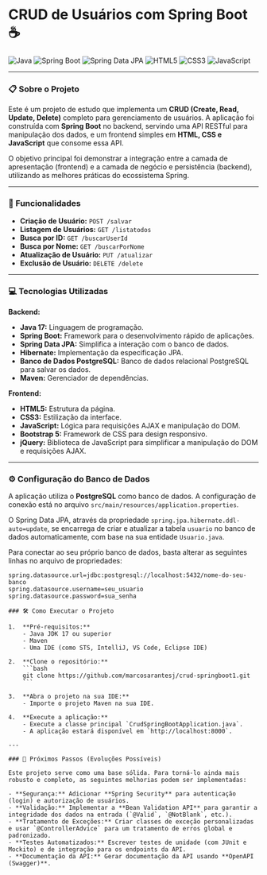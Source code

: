 # CRUD de Usuários com Spring Boot ☕

![Java](https://img.shields.io/badge/Java-007396?style=for-the-badge&logo=java&logoColor=white) 
![Spring Boot](https://img.shields.io/badge/Spring_Boot-F2F4F9?style=for-the-badge&logo=spring-boot) 
![Spring Data JPA](https://img.shields.io/badge/Spring_Data_JPA-6DB33F?style=for-the-badge&logo=springboot&logoColor=white) 
![HTML5](https://img.shields.io/badge/HTML5-E34F26?style=for-the-badge&logo=html5&logoColor=white) 
![CSS3](https://img.shields.io/badge/CSS3-1572B6?style=for-the-badge&logo=css3&logoColor=white)
![JavaScript](https://img.shields.io/badge/JavaScript-F7DF1E?style=for-the-badge&logo=javascript&logoColor=black)

---

### 📋 Sobre o Projeto

Este é um projeto de estudo que implementa um **CRUD (Create, Read, Update, Delete)** completo para gerenciamento de usuários. A aplicação foi construída com **Spring Boot** no backend, servindo uma API RESTful para manipulação dos dados, e um frontend simples em **HTML, CSS e JavaScript** que consome essa API.

O objetivo principal foi demonstrar a integração entre a camada de apresentação (frontend) e a camada de negócio e persistência (backend), utilizando as melhores práticas do ecossistema Spring.

---

### 🚀 Funcionalidades

- **Criação de Usuário:** `POST /salvar`
- **Listagem de Usuários:** `GET /listatodos`
- **Busca por ID:** `GET /buscarUserId`
- **Busca por Nome:** `GET /buscarPorNome`
- **Atualização de Usuário:** `PUT /atualizar`
- **Exclusão de Usuário:** `DELETE /delete`

---

### 💻 Tecnologias Utilizadas

**Backend:**
- **Java 17:** Linguagem de programação.
- **Spring Boot:** Framework para o desenvolvimento rápido de aplicações.
- **Spring Data JPA:** Simplifica a interação com o banco de dados.
- **Hibernate:** Implementação da especificação JPA.
- **Banco de Dados PostgreSQL:** Banco de dados relacional PostgreSQL para salvar os dados.
- **Maven:** Gerenciador de dependências.

**Frontend:**
- **HTML5:** Estrutura da página.
- **CSS3:** Estilização da interface.
- **JavaScript:** Lógica para requisições AJAX e manipulação do DOM.
- **Bootstrap 5:** Framework de CSS para design responsivo.
- **jQuery:** Biblioteca de JavaScript para simplificar a manipulação do DOM e requisições AJAX.

---

### ⚙️ Configuração do Banco de Dados

A aplicação utiliza o **PostgreSQL** como banco de dados. A configuração de conexão está no arquivo `src/main/resources/application.properties`.

O Spring Data JPA, através da propriedade `spring.jpa.hibernate.ddl-auto=update`, se encarrega de criar e atualizar a tabela `usuario` no banco de dados automaticamente, com base na sua entidade `Usuario.java`.

Para conectar ao seu próprio banco de dados, basta alterar as seguintes linhas no arquivo de propriedades:

```properties
spring.datasource.url=jdbc:postgresql://localhost:5432/nome-do-seu-banco
spring.datasource.username=seu_usuario
spring.datasource.password=sua_senha

### 🛠️ Como Executar o Projeto

1.  **Pré-requisitos:**
    - Java JDK 17 ou superior
    - Maven
    - Uma IDE (como STS, IntelliJ, VS Code, Eclipse IDE)

2.  **Clone o repositório:**
    ```bash
    git clone https://github.com/marcosarantesj/crud-springboot1.git
    ```

3.  **Abra o projeto na sua IDE:**
    - Importe o projeto Maven na sua IDE.

4.  **Execute a aplicação:**
    - Execute a classe principal `CrudSpringBootApplication.java`.
    - A aplicação estará disponível em `http://localhost:8000`.

---

### 🔮 Próximos Passos (Evoluções Possíveis)

Este projeto serve como uma base sólida. Para torná-lo ainda mais robusto e completo, as seguintes melhorias podem ser implementadas:

- **Segurança:** Adicionar **Spring Security** para autenticação (login) e autorização de usuários.
- **Validação:** Implementar a **Bean Validation API** para garantir a integridade dos dados na entrada (`@Valid`, `@NotBlank`, etc.).
- **Tratamento de Exceções:** Criar classes de exceção personalizadas e usar `@ControllerAdvice` para um tratamento de erros global e padronizado.
- **Testes Automatizados:** Escrever testes de unidade (com JUnit e Mockito) e de integração para os endpoints da API.
- **Documentação da API:** Gerar documentação da API usando **OpenAPI (Swagger)**.
